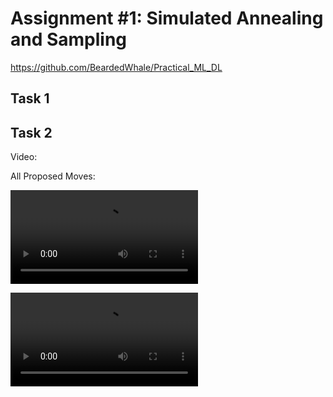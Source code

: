 # Assignment #1: Simulated Annealing and Sampling

https://github.com/BeardedWhale/Practical_ML_DL

## Task 1



## Task 2

Video:

All Proposed Moves: 

![all_proposed_moves](https://github.com/BeardedWhale/face_recognition/blob/master/movs/all_moves.mov)

![all_proposed_moves](https://github.com/BeardedWhale/face_recognition/blob/master/movs/accepted_moves.mov)